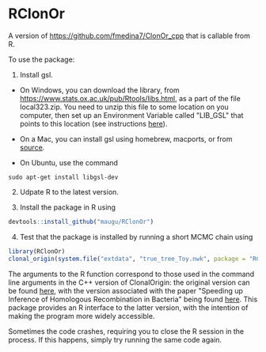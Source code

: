 # RClonOr
A version of https://github.com/fmedina7/ClonOr_cpp that is callable from R.

To use the package:

1. Install gsl.

- On Windows, you can download the library, from https://www.stats.ox.ac.uk/pub/Rtools/libs.html, as a part of the file local323.zip. You need to unzip this file to some location on you computer, then set up an Environment Variable called "LIB_GSL" that points to this location (see instructions [here](https://docs.oracle.com/en/database/oracle/machine-learning/oml4r/1.5.1/oread/creating-and-modifying-environment-variables-on-windows.html)).

- On a Mac, you can install gsl using homebrew, macports, or from [source](https://www.gnu.org/software/gsl/).

- On Ubuntu, use the command

```console
sudo apt-get install libgsl-dev
```

2. Udpate R to the latest version.

3. Install the package in R using

```R
devtools::install_github("maugu/RClonOr")
```

4. Test that the package is installed by running a short MCMC chain using

```R
library(RClonOr)
clonal_origin(system.file("extdata", "true_tree_Toy.nwk", package = "RClonOr"),system.file("extdata", "simulatedData_Toy.xmfa", package = "RClonOr"),"test_Toy.xml",a="1,1,1,2,2,1,1,1,0,0,0",x=0,y=5000,z=10,D=50,T=10,R=5,m="0.25,100,1")
```

The arguments to the R function correspond to those used in the command line arguments in the C++ version of ClonalOrigin: the original version can be found [here](https://github.com/xavierdidelot/ClonalOrigin), with the version associated with the paper "Speeding up Inference of Homologous Recombination in Bacteria" being found [here](https://github.com/fjmedinaaguayo/ClonOr_cpp). This package provides an R interface to the latter version, with the intention of making the program more widely accessible.

Sometimes the code crashes, requiring you to close the R session in the process. If this happens, simply try running the same code again.
